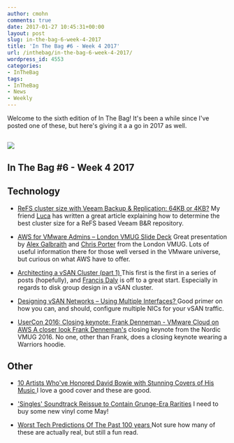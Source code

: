 ```yaml
---
author: cmohn
comments: true
date: 2017-01-27 10:45:31+00:00
layout: post
slug: in-the-bag-6-week-4-2017
title: 'In The Bag #6 - Week 4 2017'
url: /inthebag/in-the-bag-6-week-4-2017/
wordpress_id: 4553
categories:
- InTheBag
tags:
- InTheBag
- News
- Weekly
---
```


Welcome to the sixth edition of In The Bag! It's been a while since I've posted one of these, but here's giving it a a go in 2017 as well.



## [![](/img/hys5qhadbzq-chris-lawton-644x429.jpg)](https://unsplash.com/@chrislawton)





## In The Bag #6 - Week 4 2017





## Technology






    
  * [ReFS cluster size with Veeam Backup & Replication: 64KB or 4KB?](http://www.virtualtothecore.com/en/refs-cluster-size-with-veeam-backup-replication-64kb-or-4kb/?utm_content=bufferb8365&utm_medium=social&utm_source=twitter.com&utm_campaign=buffer)
My friend [Luca](http://twitter.com/dellock6) has written a great article explaining how to determine the best cluster size for a ReFS based Veeam B&R repository.

    
  * [AWS for VMware Admins – London VMUG Slide Deck](http://tekhead.it/blog/2017/01/aws-vmware-admins-london-vmug-slide-deck/)
Great presentation by [Alex Galbraith](https://twitter.com/alexgalbraith) and [Chris Porter](https://twitter.com/uprightvinyl) from the London VMUG. Lots of useful information there for those well versed in the VMware universe, but curious on what AWS have to offer.

    
  * [Architecting a vSAN Cluster (part 1)
](https://francisdalyit.com/2016/12/19/architecting-a-vsan-cluster-part-1/)This first is the first in a series of posts (hopefully), and [Francis Daly](https://twitter.com/FrancisDaly) is off to a great start. Especially in regards to disk group design in a vSAN cluster.

    
  * [Designing vSAN Networks – Using Multiple Interfaces?
](https://blogs.vmware.com/virtualblocks/2017/01/18/designing-vsan-networks-using-multiple-interfaces/)Good primer on how you can, and should, configure multiple NICs for your vSAN traffic.

    
  * [UserCon 2016: Closing keynote: Frank Denneman - VMware Cloud on AWS A closer look
](https://www.youtube.com/watch?v=9xzKuQEJKWY&feature=youtu.be&a)[Frank Denneman's](https://twitter.com/FrankDenneman) closing keynote from the Nordic VMUG 2016. No one, other than Frank, does a closing keynote wearing a Warriors hoodie.





## Other






    
  * [10 Artists Who've Honored David Bowie with Stunning Covers of His Music
](http://people.com/music/david-bowie-best-covers-since-death/)I love a good cover and these are good.

    
  * ['Singles' Soundtrack Reissue to Contain Grunge-Era Rarities](http://www.rollingstone.com/music/news/singles-soundtrack-reissue-to-contain-grunge-era-rarities-w462468)
I need to buy some new vinyl come May!

    
  * [Worst Tech Predictions Of The Past 100 years
](https://medium.com/@ipestov/worst-tech-predictions-of-the-past-100-years-c18654211375#.4des2460r)Not sure how many of these are actually real, but still a fun read.


